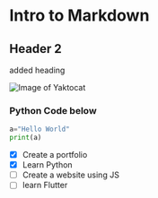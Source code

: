 # Intro to Markdown
## Header 2 


added heading


![Image of Yaktocat](https://octodex.github.com/images/yaktocat.png)

### Python Code below
``` Python
a="Hello World"
print(a)
```

- [x] Create a portfolio
- [x] Learn Python
- [ ] Create a website using JS
- [ ] learn Flutter
